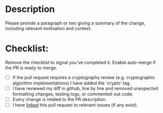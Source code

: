 # Description

Please provide a paragraph or two giving a summary of the change, including relevant motivation and context.

# Checklist:
Remove the checklist to signal you've completed it. Enable auto-merge if the PR is ready to merge.
- [ ] If the pull request requires a cryptography review (e.g. cryptographic algorithm implementations) I have added the 'crypto' tag.
- [ ] I have reviewed my diff in github, line by line and removed unexpected formatting changes, testing logs, or commented-out code.
- [ ] Every change is related to the PR description.
- [ ] I have [linked](https://docs.github.com/en/issues/tracking-your-work-with-issues/linking-a-pull-request-to-an-issue) this pull request to relevant issues (if any exist).
